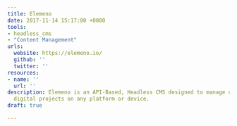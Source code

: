```yaml
---
title: Elemeno
date: 2017-11-14 15:17:00 +0000
tools:
- headless_cms
- "Content Management"
urls:
  website: https://elemeno.io/
  github: ''
  twitter: ''
resources:
- name: ''
  url: ''
description: Elemeno is an API-Based, Headless CMS designed to manage content for
  digital projects on any platform or device.
draft: true

---
```

